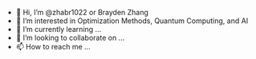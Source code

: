 - 👋 Hi, I’m @zhabr1022 or Brayden Zhang
- 👀 I’m interested in Optimization Methods, Quantum Computing, and AI
- 🌱 I’m currently learning ...
- 💞️ I’m looking to collaborate on ...
- 📫 How to reach me ...

<!---
BandB1111211331/BandB1111211331 is a ✨ special ✨ repository because its `README.md` (this file) appears on your GitHub profile.
You can click the Preview link to take a look at your changes.
--->
